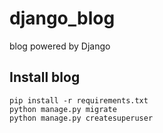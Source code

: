 # django_blog
blog powered by Django

## Install blog   
   ```
   pip install -r requirements.txt
   python manage.py migrate
   python manage.py createsuperuser
   ```
